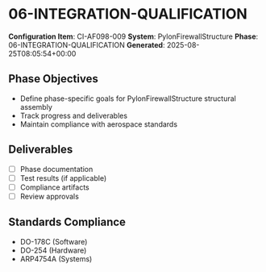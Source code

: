 # 06-INTEGRATION-QUALIFICATION

**Configuration Item**: CI-AF098-009
**System**: PylonFirewallStructure
**Phase**: 06-INTEGRATION-QUALIFICATION
**Generated**: 2025-08-25T08:05:54+00:00

## Phase Objectives
- Define phase-specific goals for PylonFirewallStructure structural assembly
- Track progress and deliverables
- Maintain compliance with aerospace standards

## Deliverables
- [ ] Phase documentation
- [ ] Test results (if applicable)
- [ ] Compliance artifacts
- [ ] Review approvals

## Standards Compliance
- DO-178C (Software)
- DO-254 (Hardware)
- ARP4754A (Systems)

